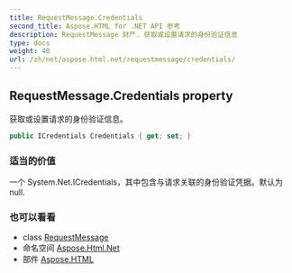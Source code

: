```yaml
---
title: RequestMessage.Credentials
second_title: Aspose.HTML for .NET API 参考
description: RequestMessage 财产. 获取或设置请求的身份验证信息
type: docs
weight: 40
url: /zh/net/aspose.html.net/requestmessage/credentials/
---
```

## RequestMessage.Credentials property

获取或设置请求的身份验证信息。

```csharp
public ICredentials Credentials { get; set; }
```

### 适当的价值

一个 System.Net.ICredentials，其中包含与请求关联的身份验证凭据。默认为 null.

### 也可以看看

* class [RequestMessage](../)
* 命名空间 [Aspose.Html.Net](../../requestmessage/)
* 部件 [Aspose.HTML](../../../)


